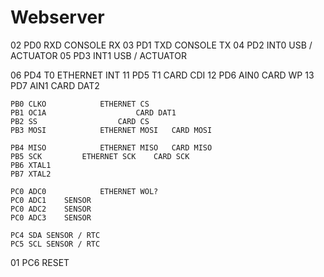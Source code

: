 Webserver
=========

02	PD0	RXD	CONSOLE RX
03	PD1	TXD	CONSOLE TX
04	PD2	INT0	USB / ACTUATOR
05	PD3	INT1	USB / ACTUATOR

06	PD4	T0			ETHERNET INT
11	PD5	T1					CARD CDI
12	PD6	AIN0					CARD WP
13	PD7	AIN1					CARD DAT2

	PB0	CLKO			ETHERNET CS
	PB1	OC1A					CARD DAT1
	PB2	SS					CARD CS
	PB3	MOSI			ETHERNET MOSI	CARD MOSI

	PB4	MISO			ETHERNET MISO	CARD MISO
	PB5	SCK			ETHERNET SCK	CARD SCK
	PB6	XTAL1
	PB7	XTAL2

	PC0	ADC0			ETHERNET WOL?
	PC0	ADC1	SENSOR
	PC0	ADC2	SENSOR
	PC0	ADC3	SENSOR

	PC4	SDA	SENSOR / RTC
	PC5	SCL	SENSOR / RTC
01	PC6	RESET

	
